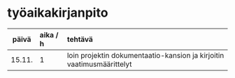 # työaikakirjanpito

| päivä | aika / h | tehtävä  |
| :----:|:-----| :-----|
| 15.11. | 1    | loin projektin dokumentaatio-kansion ja kirjoitin vaatimusmäärittelyt |
